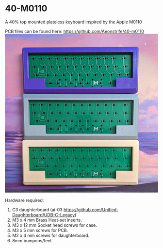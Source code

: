 # 40-M0110
A 40% top mounted plateless keyboard inspired by the Apple M0110

PCB files can be found here: https://github.com/Aeonstrife/40-m0110
![Photo1](Photo1.jpg?raw=true)

Hardware required: 
1. C3 daughterboard (ai-03 https://github.com/Unified-Daughterboard/UDB-C-Legacy)
2. M3 x 4 mm Brass Heat-set inserts.
3. M3 x 12 mm Socket head screws for case.
4. M3 x 5 mm screws for PCB.
5. M2 x 4 mm screws for daughterboard.
6. 8mm bumpons/feet
